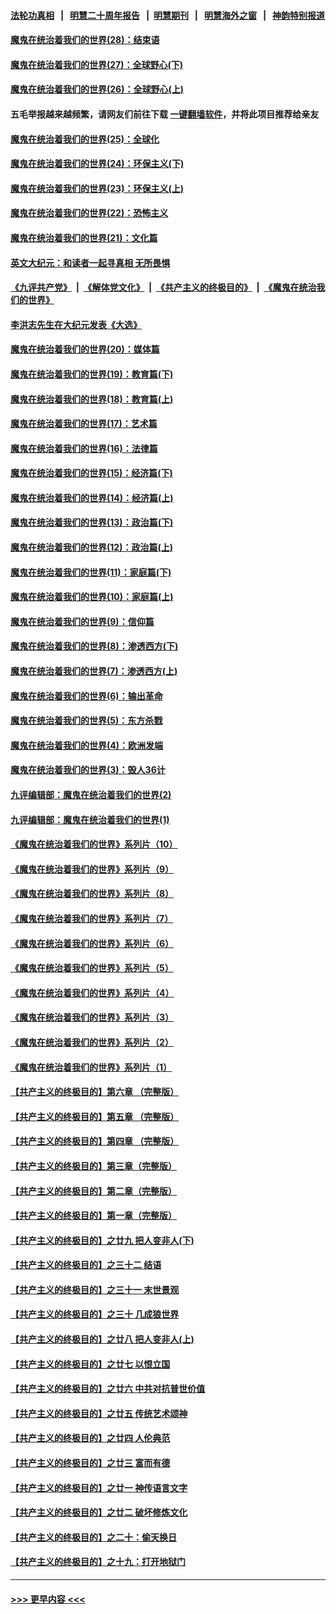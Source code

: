#### [法轮功真相](https://github.com/gfw-breaker/truth/blob/master/README.md?t=0) &nbsp;&nbsp;|&nbsp;&nbsp; [明慧二十周年报告](https://github.com/gfw-breaker/mh-reports/blob/master/README.md?t=0) &nbsp;&nbsp;|&nbsp;&nbsp;[明慧期刊](https://github.com/gfw-breaker/mh-qikan) &nbsp;&nbsp;|&nbsp;&nbsp; [明慧海外之窗](https://github.com/gfw-breaker/mh-news/blob/master/README.md?t=0) &nbsp;&nbsp;|&nbsp;&nbsp; [神韵特别报道](https://github.com/gfw-breaker/mh-news/blob/master/shenyun.md?t=0)
#### [魔鬼在统治着我们的世界(28)：结束语](../pages/nsc422/n10936246.md?t=06241151) 
#### [魔鬼在统治着我们的世界(27)：全球野心(下)](../pages/nsc422/n10928319.md?t=06241151) 
#### [魔鬼在统治着我们的世界(26)：全球野心(上)](../pages/nsc422/n10900318.md?t=06241151) 
#### 五毛举报越来越频繁，请网友们前往下载 [一键翻墙软件](https://github.com/gfw-breaker/ssr-accounts)，并将此项目推荐给亲友
#### [魔鬼在统治着我们的世界(25)：全球化](../pages/nsc422/n10788205.md?t=06241151) 
#### [魔鬼在统治着我们的世界(24)：环保主义(下)](../pages/nsc422/n10695307.md?t=06241151) 
#### [魔鬼在统治着我们的世界(23)：环保主义(上)](../pages/nsc422/n10688613.md?t=06241151) 
#### [魔鬼在统治着我们的世界(22)：恐怖主义](../pages/nsc422/n10614727.md?t=06241151) 
#### [魔鬼在统治着我们的世界(21)：文化篇](../pages/nsc422/n10597706.md?t=06241151) 
#### [英文大纪元：和读者一起寻真相 无所畏惧](../pages/nsc422/n12542027.md?t=06241151) 
#### [《九评共产党》](https://github.com/begood0513/9ping.md/blob/master/README.md) &nbsp;|&nbsp; [《解体党文化》](../../../../jtdwh.md/blob/master/README.md)  &nbsp;|&nbsp; [《共产主义的终极目的》](../../../../gczydzjmd.md/blob/master/README.md) &nbsp;|&nbsp; [《魔鬼在统治我们的世界》](../../../../mgztzwmdsj.md/blob/master/README.md) 
#### [李洪志先生在大纪元发表《大选》](../pages/nsc422/n12534746.md?t=06241151) 
#### [魔鬼在统治着我们的世界(20)：媒体篇](../pages/nsc422/n10586579.md?t=06241151) 
#### [魔鬼在统治着我们的世界(19)：教育篇(下)](../pages/nsc422/n10564808.md?t=06241151) 
#### [魔鬼在统治着我们的世界(18)：教育篇(上)](../pages/nsc422/n10526970.md?t=06241151) 
#### [魔鬼在统治着我们的世界(17)：艺术篇](../pages/nsc422/n10499093.md?t=06241151) 
#### [魔鬼在统治着我们的世界(16)：法律篇](../pages/nsc422/n10485969.md?t=06241151) 
#### [魔鬼在统治着我们的世界(15)：经济篇(下)](../pages/nsc422/n10469975.md?t=06241151) 
#### [魔鬼在统治着我们的世界(14)：经济篇(上)](../pages/nsc422/n10457370.md?t=06241151) 
#### [魔鬼在统治着我们的世界(13)：政治篇(下)](../pages/nsc422/n10448270.md?t=06241151) 
#### [魔鬼在统治着我们的世界(12)：政治篇(上)](../pages/nsc422/n10444576.md?t=06241151) 
#### [魔鬼在统治着我们的世界(11)：家庭篇(下)](../pages/nsc422/n10440961.md?t=06241151) 
#### [魔鬼在统治着我们的世界(10)：家庭篇(上)](../pages/nsc422/n10435448.md?t=06241151) 
#### [魔鬼在统治着我们的世界(9)：信仰篇](../pages/nsc422/n10432159.md?t=06241151) 
#### [魔鬼在统治着我们的世界(8)：渗透西方(下)](../pages/nsc422/n10429603.md?t=06241151) 
#### [魔鬼在统治着我们的世界(7)：渗透西方(上)](../pages/nsc422/n10426013.md?t=06241151) 
#### [魔鬼在统治着我们的世界(6)：输出革命](../pages/nsc422/n10421536.md?t=06241151) 
#### [魔鬼在统治着我们的世界(5)：东方杀戮](../pages/nsc422/n10417707.md?t=06241151) 
#### [魔鬼在统治着我们的世界(4)：欧洲发端](../pages/nsc422/n10414890.md?t=06241151) 
#### [魔鬼在统治着我们的世界(3)：毁人36计](../pages/nsc422/n10411583.md?t=06241151) 
#### [九评编辑部：魔鬼在统治着我们的世界(2)](../pages/nsc422/n10410036.md?t=06241151) 
#### [九评编辑部：魔鬼在统治着我们的世界(1)](../pages/nsc422/n10406825.md?t=06241151) 
#### [《魔鬼在统治着我们的世界》系列片（10）](../pages/nsc422/n12292670.md?t=06241151) 
#### [《魔鬼在统治着我们的世界》系列片（9）](../pages/nsc422/n12290859.md?t=06241151) 
#### [《魔鬼在统治着我们的世界》系列片（8）](../pages/nsc422/n12287445.md?t=06241151) 
#### [《魔鬼在统治着我们的世界》系列片（7）](../pages/nsc422/n12283425.md?t=06241151) 
#### [《魔鬼在统治着我们的世界》系列片（6）](../pages/nsc422/n12282314.md?t=06241151) 
#### [《魔鬼在统治着我们的世界》系列片（5）](../pages/nsc422/n12281419.md?t=06241151) 
#### [《魔鬼在统治着我们的世界》系列片（4）](../pages/nsc422/n12274024.md?t=06241151) 
#### [《魔鬼在统治着我们的世界》系列片（3）](../pages/nsc422/n12271322.md?t=06241151) 
#### [《魔鬼在统治着我们的世界》系列片（2）](../pages/nsc422/n12269049.md?t=06241151) 
#### [《魔鬼在统治着我们的世界》系列片（1）](../pages/nsc422/n12267575.md?t=06241151) 
#### [【共产主义的终极目的】第六章 （完整版）](../pages/nsc422/n11428913.md?t=06241151) 
#### [【共产主义的终极目的】第五章 （完整版）](../pages/nsc422/n11428912.md?t=06241151) 
#### [【共产主义的终极目的】第四章 （完整版）](../pages/nsc422/n11428907.md?t=06241151) 
#### [【共产主义的终极目的】第三章（完整版）](../pages/nsc422/n11428848.md?t=06241151) 
#### [【共产主义的终极目的】第二章（完整版）](../pages/nsc422/n11428831.md?t=06241151) 
#### [【共产主义的终极目的】第一章（完整版）](../pages/nsc422/n11417651.md?t=06241151) 
#### [【共产主义的终极目的】之廿九 把人变非人(下)](../pages/nsc422/n11344140.md?t=06241151) 
#### [【共产主义的终极目的】之三十二 结语](../pages/nsc422/n11360535.md?t=06241151) 
#### [【共产主义的终极目的】之三十一 末世景观](../pages/nsc422/n11351129.md?t=06241151) 
#### [【共产主义的终极目的】之三十 几成狼世界](../pages/nsc422/n11348280.md?t=06241151) 
#### [【共产主义的终极目的】之廿八 把人变非人(上)](../pages/nsc422/n11340492.md?t=06241151) 
#### [【共产主义的终极目的】之廿七 以恨立国](../pages/nsc422/n11336944.md?t=06241151) 
#### [【共产主义的终极目的】之廿六 中共对抗普世价值](../pages/nsc422/n11324785.md?t=06241151) 
#### [【共产主义的终极目的】之廿五 传统艺术颂神](../pages/nsc422/n11296396.md?t=06241151) 
#### [【共产主义的终极目的】之廿四 人伦典范](../pages/nsc422/n11296397.md?t=06241151) 
#### [【共产主义的终极目的】之廿三 富而有德](../pages/nsc422/n11283598.md?t=06241151) 
#### [【共产主义的终极目的】之廿一 神传语言文字](../pages/nsc422/n11263265.md?t=06241151) 
#### [【共产主义的终极目的】之廿二 破坏修炼文化](../pages/nsc422/n11245728.md?t=06241151) 
#### [【共产主义的终极目的】之二十：偷天换日](../pages/nsc422/n11238846.md?t=06241151) 
#### [【共产主义的终极目的】之十九：打开地狱门](../pages/nsc422/n11206376.md?t=06241151) 

----
#### [ >>> 更早内容 <<< ](../indexes/nsc422-earlier.md)
